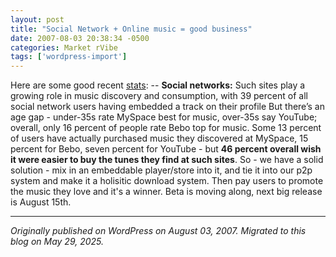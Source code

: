 ```yaml
---
layout: post
title: "Social Network + Online music = good business"
date: 2007-08-03 20:38:34 -0500
categories: Market rVibe
tags: ['wordpress-import']
---
```


Here are some good recent [stats](http://www.paidcontent.org/entry/419-legal-music-downloads-growth-hit-by-cd-price-reductions-report/): \-- **Social networks:** Such sites play a growing role in music discovery and consumption, with 39 percent of all social network users having embedded a track on their profile But there’s an age gap - under-35s rate MySpace best for music, over-35s say YouTube; overall, only 16 percent of people rate Bebo top for music. Some 13 percent of users have actually purchased music they discovered at MySpace, 15 percent for Bebo, seven percent for YouTube - but **46 percent overall wish it were easier to buy the tunes they find at such sites**. So - we have a solid solution - mix in an embeddable player/store into it, and tie it into our p2p system and make it a holisitic download system. Then pay users to promote the music they love and it's a winner. Beta is moving along, next big release is August 15th.

---

*Originally published on WordPress on August 03, 2007. Migrated to this blog on May 29, 2025.*
